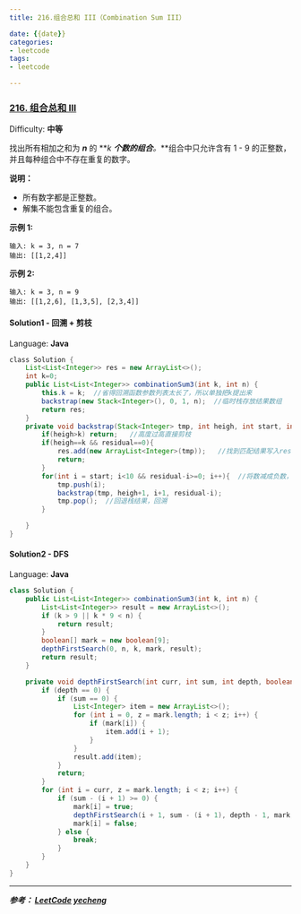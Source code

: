 ```yaml
---
title: 216.组合总和 III（Combination Sum III）

date: {{date}}
categories:
- leetcode
tags:
- leetcode

---
```

### [216\. 组合总和 III](https://leetcode-cn.com/problems/combination-sum-iii/)

Difficulty: **中等**


找出所有相加之和为 _**n**_ 的 **_k _**个数的组合**_。_**组合中只允许含有 1 - 9 的正整数，并且每种组合中不存在重复的数字。

**说明：**

*   所有数字都是正整数。
*   解集不能包含重复的组合。 

**示例 1:**

```
输入: k = 3, n = 7
输出: [[1,2,4]]
```

**示例 2:**

```
输入: k = 3, n = 9
输出: [[1,2,6], [1,3,5], [2,3,4]]
```


#### Solution1 - 回溯 + 剪枝

Language: **Java**

```java
​class Solution {
    List<List<Integer>> res = new ArrayList<>();
    int k=0;
    public List<List<Integer>> combinationSum3(int k, int n) {
        this.k = k;  //省得回溯函数参数列表太长了，所以单独把k提出来
        backstrap(new Stack<Integer>(), 0, 1, n);  //临时栈存放结果数组
        return res;
    }
    private void backstrap(Stack<Integer> tmp, int heigh, int start, int residual){
        if(heigh>k) return;   //高度过高直接剪枝
        if(heigh==k && residual==0){
            res.add(new ArrayList<Integer>(tmp));   //找到匹配结果写入res列表
            return;
        }
        for(int i = start; i<10 && residual-i>=0; i++){  //将数减成负数，不可能继续下去，进行剪枝
            tmp.push(i);
            backstrap(tmp, heigh+1, i+1, residual-i);
            tmp.pop();  //回退栈结果，回溯
        }

    }
}

```


#### Solution2 - DFS

Language: **Java**

```java
class Solution {
    public List<List<Integer>> combinationSum3(int k, int n) {
        List<List<Integer>> result = new ArrayList<>();
        if (k > 9 || k * 9 < n) {
            return result;
        }
        boolean[] mark = new boolean[9];
        depthFirstSearch(0, n, k, mark, result);
        return result;
    }

    private void depthFirstSearch(int curr, int sum, int depth, boolean[] mark, List<List<Integer>> result) {
        if (depth == 0) {
            if (sum == 0) {
                List<Integer> item = new ArrayList<>();
                for (int i = 0, z = mark.length; i < z; i++) {
                    if (mark[i]) {
                        item.add(i + 1);
                    }
                }
                result.add(item);
            }
            return;
        }
        for (int i = curr, z = mark.length; i < z; i++) {
            if (sum - (i + 1) >= 0) {
                mark[i] = true;
                depthFirstSearch(i + 1, sum - (i + 1), depth - 1, mark, result);
                mark[i] = false;
            } else {
                break;
            }
        }
    }
}
```


---
***参考：
[LeetCode](https://leetcode-cn.com/problems/combination-sum-iii/submissions/)
[yecheng](https://leetcode-cn.com/problems/combination-sum-iii/solution/javahui-su-jian-zhi-1ms-by-yecheng/)***
